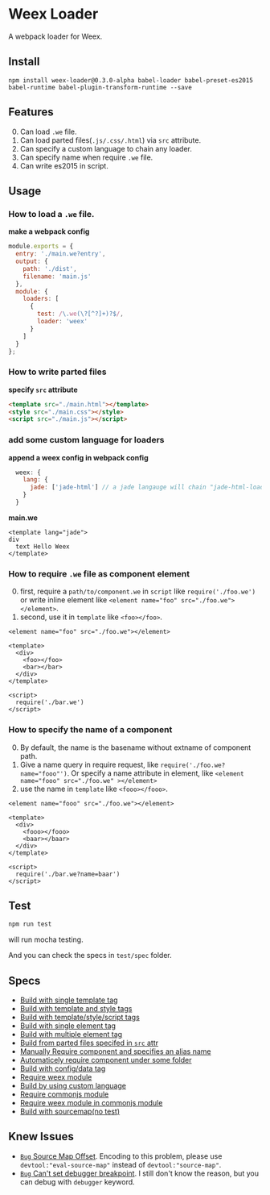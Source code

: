 # Weex Loader

A webpack loader for Weex.

## Install

```
npm install weex-loader@0.3.0-alpha babel-loader babel-preset-es2015 babel-runtime babel-plugin-transform-runtime --save
```

## Features

0. Can load `.we` file.
0. Can load parted files(`.js/.css/.html`) via `src` attribute.
0. Can specify a custom language to chain any loader.
0. Can specify name when require `.we` file.
0. Can write es2015 in script.

## Usage

### How to load a `.we` file.

**make a webpack config**
```javascript
module.exports = {
  entry: './main.we?entry',
  output: {
    path: './dist',
    filename: 'main.js'
  },
  module: {
    loaders: [
      {
        test: /\.we(\?[^?]+)?$/,
        loader: 'weex'
      }
    ]
  }
};
```

### How to write parted files

**specify `src` attribute**
```html
<template src="./main.html"></template>
<style src="./main.css"></style>
<script src="./main.js"></script>
```

### add some custom language for loaders

**append a weex config in webpack config**
```javascript
  weex: {
    lang: {
      jade: ['jade-html'] // a jade langauge will chain "jade-html-loader"
    }
  }
```

**main.we**
```
<template lang="jade">
div
  text Hello Weex
</template>
```

### How to require `.we` file as component element

0. first, require a `path/to/component.we` in `script` like `require('./foo.we')` or write inline element like `<element name="foo" src="./foo.we"></element>`.
1. second, use it in `template` like `<foo></foo>`.

```
<element name="foo" src="./foo.we"></element>

<template>
  <div>
    <foo></foo>
    <bar></bar>
  </div>
</template>

<script>
  require('./bar.we')
</script>
```

### How to specify the name of a component

0. By default, the name is the basename without extname of component path.
1. Give a name query in require request, like `require('./foo.we?name="fooo"')`. Or specify a name attribute in element, like `<element name="fooo" src="./foo.we" ></element>`
2. use the name in `template` like `<fooo></fooo>`.

```
<element name="fooo" src="./foo.we"></element>

<template>
  <div>
    <fooo></fooo>
    <baar></baar>
  </div>
</template>

<script>
  require('./bar.we?name=baar')
</script>
```

## Test

```bash
npm run test
```
will run mocha testing.

And you can check the specs in `test/spec` folder.

## Specs

- [Build with single template tag](test/spec/a.we)
- [Build with template and style tags](test/spec/b.we)
- [Build with template/style/script tags](test/spec/c.we)
- [Build with single element tag](test/spec/d.we)
- [Build with multiple element tag](test/spec/e.we)
- [Build from parted files specifed in `src` attr](test/spec/f.we)
- [Manually Require component and specifies an alias name](test/spec/g.we)
- [Automaticely require component under some folder](test/spec/h.we)
- [Build with config/data tag](test/spec/i.we)
- [Require weex module](test/spec/j.we)
- [Build by using custom language](test/spec/k.we)
- [Require commonjs module](test/spec/l.we)
- [Require weex module in commonjs module](test/spec/m.we)
- [Build with sourcemap(no test)](test/spec/n.we)

## Knew Issues

- [`Bug` Source Map Offset](https://github.com/webpack/webpack/issues/2145). Encoding to this problem, please use `devtool:"eval-source-map"` instead of `devtool:"source-map"`.
- [`Bug` Can't set debugger breakpoint](#). I still don't know the reason, but you can debug with `debugger` keyword.





